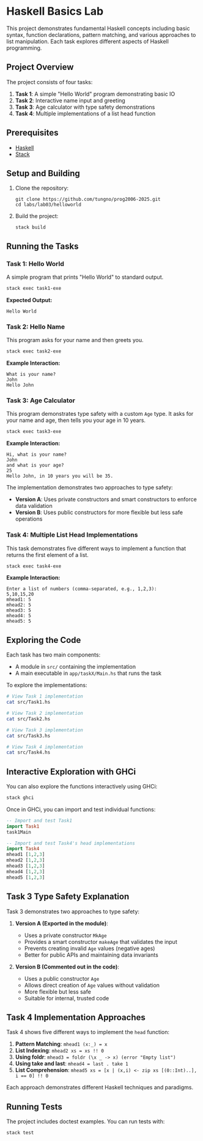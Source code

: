 # Haskell Basics Lab

This project demonstrates fundamental Haskell concepts including basic syntax, function declarations, pattern matching, and various approaches to list manipulation. Each task explores different aspects of Haskell programming.

## Project Overview

The project consists of four tasks:

1. **Task 1**: A simple "Hello World" program demonstrating basic IO
2. **Task 2**: Interactive name input and greeting
3. **Task 3**: Age calculator with type safety demonstrations
4. **Task 4**: Multiple implementations of a list head function

## Prerequisites

- [Haskell](https://www.haskell.org/downloads/)
- [Stack](https://docs.haskellstack.org/en/stable/install_and_upgrade/)

## Setup and Building

1. Clone the repository:
   ```
   git clone https://github.com/tungno/prog2006-2025.git
   cd labs/lab03/helloworld
   ```

2. Build the project:
   ```
   stack build
   ```

## Running the Tasks

### Task 1: Hello World

A simple program that prints "Hello World" to standard output.

```bash
stack exec task1-exe
```

**Expected Output:**
```
Hello World
```

### Task 2: Hello Name

This program asks for your name and then greets you.

```bash
stack exec task2-exe
```

**Example Interaction:**
```
What is your name?
John
Hello John
```

### Task 3: Age Calculator

This program demonstrates type safety with a custom `Age` type. It asks for your name and age, then tells you your age in 10 years.

```bash
stack exec task3-exe
```

**Example Interaction:**
```
Hi, what is your name?
John
and what is your age?
25
Hello John, in 10 years you will be 35.
```

The implementation demonstrates two approaches to type safety:
- **Version A**: Uses private constructors and smart constructors to enforce data validation
- **Version B**: Uses public constructors for more flexible but less safe operations

### Task 4: Multiple List Head Implementations

This task demonstrates five different ways to implement a function that returns the first element of a list.

```bash
stack exec task4-exe
```

**Example Interaction:**
```
Enter a list of numbers (comma-separated, e.g., 1,2,3):
5,10,15,20
mhead1: 5
mhead2: 5
mhead3: 5
mhead4: 5
mhead5: 5
```

## Exploring the Code

Each task has two main components:
- A module in `src/` containing the implementation
- A main executable in `app/taskX/Main.hs` that runs the task

To explore the implementations:

```bash
# View Task 1 implementation
cat src/Task1.hs

# View Task 2 implementation
cat src/Task2.hs

# View Task 3 implementation
cat src/Task3.hs

# View Task 4 implementation
cat src/Task4.hs
```

## Interactive Exploration with GHCi

You can also explore the functions interactively using GHCi:

```bash
stack ghci
```

Once in GHCi, you can import and test individual functions:

```haskell
-- Import and test Task1
import Task1
task1Main

-- Import and test Task4's head implementations
import Task4
mhead1 [1,2,3]
mhead2 [1,2,3]
mhead3 [1,2,3]
mhead4 [1,2,3]
mhead5 [1,2,3]
```

## Task 3 Type Safety Explanation

Task 3 demonstrates two approaches to type safety:

1. **Version A (Exported in the module)**: 
   - Uses a private constructor `MkAge`
   - Provides a smart constructor `makeAge` that validates the input
   - Prevents creating invalid `Age` values (negative ages)
   - Better for public APIs and maintaining data invariants

2. **Version B (Commented out in the code)**:
   - Uses a public constructor `Age`
   - Allows direct creation of `Age` values without validation
   - More flexible but less safe
   - Suitable for internal, trusted code

## Task 4 Implementation Approaches

Task 4 shows five different ways to implement the `head` function:

1. **Pattern Matching**: `mhead1 (x:_) = x`
2. **List Indexing**: `mhead2 xs = xs !! 0`
3. **Using foldr**: `mhead3 = foldr (\x _ -> x) (error "Empty list")`
4. **Using take and last**: `mhead4 = last . take 1`
5. **List Comprehension**: `mhead5 xs = [x | (x,i) <- zip xs [(0::Int)..], i == 0] !! 0`

Each approach demonstrates different Haskell techniques and paradigms.

## Running Tests

The project includes doctest examples. You can run tests with:

```bash
stack test
```

